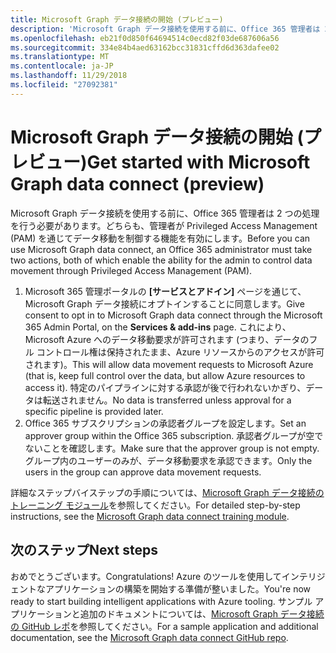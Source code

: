 ```yaml
---
title: Microsoft Graph データ接続の開始 (プレビュー)
description: 'Microsoft Graph データ接続を使用する前に、Office 365 管理者は 2 つの処理を行う必要があります。どちらも、管理者が Privileged Access Management (PAM) を通じてデータ移動を制御する機能を有効にします。 '
ms.openlocfilehash: eb21f0d850f64694514c0ecd82f03de687606a56
ms.sourcegitcommit: 334e84b4aed63162bcc31831cffd6d363dafee02
ms.translationtype: MT
ms.contentlocale: ja-JP
ms.lasthandoff: 11/29/2018
ms.locfileid: "27092381"
---
```

# <a name="get-started-with-microsoft-graph-data-connect-preview"></a><span data-ttu-id="9d048-103">Microsoft Graph データ接続の開始 (プレビュー)</span><span class="sxs-lookup"><span data-stu-id="9d048-103">Get started with Microsoft Graph data connect (preview)</span></span>

<span data-ttu-id="9d048-104">Microsoft Graph データ接続を使用する前に、Office 365 管理者は 2 つの処理を行う必要があります。どちらも、管理者が Privileged Access Management (PAM) を通じてデータ移動を制御する機能を有効にします。</span><span class="sxs-lookup"><span data-stu-id="9d048-104">Before you can use Microsoft Graph data connect, an Office 365 administrator must take two actions, both of which enable the ability for the admin to control data movement through Privileged Access Management (PAM).</span></span> 

1. <span data-ttu-id="9d048-105">Microsoft 365 管理ポータルの **[サービスとアドイン]** ページを通じて、Microsoft Graph データ接続にオプトインすることに同意します。</span><span class="sxs-lookup"><span data-stu-id="9d048-105">Give consent to opt in to Microsoft Graph data connect through the Microsoft 365 Admin Portal, on the **Services & add-ins** page.</span></span> <span data-ttu-id="9d048-106">これにより、Microsoft Azure へのデータ移動要求が許可されます (つまり、データのフル コントロール権は保持されたまま、Azure リソースからのアクセスが許可されます)。</span><span class="sxs-lookup"><span data-stu-id="9d048-106">This will allow data movement requests to Microsoft Azure (that is, keep full control over the data, but allow Azure resources to access it).</span></span> <span data-ttu-id="9d048-107">特定のパイプラインに対する承認が後で行われないかぎり、データは転送されません。</span><span class="sxs-lookup"><span data-stu-id="9d048-107">No data is transferred unless approval for a specific pipeline is provided later.</span></span>
2. <span data-ttu-id="9d048-108">Office 365 サブスクリプションの承認者グループを設定します。</span><span class="sxs-lookup"><span data-stu-id="9d048-108">Set an approver group within the Office 365 subscription.</span></span> <span data-ttu-id="9d048-109">承認者グループが空でないことを確認します。</span><span class="sxs-lookup"><span data-stu-id="9d048-109">Make sure that the approver group is not empty.</span></span> <span data-ttu-id="9d048-110">グループ内のユーザーのみが、データ移動要求を承認できます。</span><span class="sxs-lookup"><span data-stu-id="9d048-110">Only the users in the group can approve data movement requests.</span></span>

<span data-ttu-id="9d048-111">詳細なステップバイステップの手順については、[Microsoft Graph データ接続のトレーニング モジュール](https://github.com/microsoftgraph/msgraph-training-dataconnect/blob/master/Lab.md)を参照してください。</span><span class="sxs-lookup"><span data-stu-id="9d048-111">For detailed step-by-step instructions, see the [Microsoft Graph data connect training module](https://github.com/microsoftgraph/msgraph-training-dataconnect/blob/master/Lab.md).</span></span>

## <a name="next-steps"></a><span data-ttu-id="9d048-112">次のステップ</span><span class="sxs-lookup"><span data-stu-id="9d048-112">Next steps</span></span>

<span data-ttu-id="9d048-113">おめでとうございます。</span><span class="sxs-lookup"><span data-stu-id="9d048-113">Congratulations!</span></span> <span data-ttu-id="9d048-114">Azure のツールを使用してインテリジェントなアプリケーションの構築を開始する準備が整いました。</span><span class="sxs-lookup"><span data-stu-id="9d048-114">You're now ready to start building intelligent applications with Azure tooling.</span></span> <span data-ttu-id="9d048-115">サンプル アプリケーションと追加のドキュメントについては、[Microsoft Graph データ接続の GitHub レポ](https://github.com/OfficeDev/MS-Graph-Data-Connect/wiki)を参照してください。</span><span class="sxs-lookup"><span data-stu-id="9d048-115">For a sample application and additional documentation, see the [Microsoft Graph data connect GitHub repo](https://github.com/OfficeDev/MS-Graph-Data-Connect/wiki).</span></span> 
